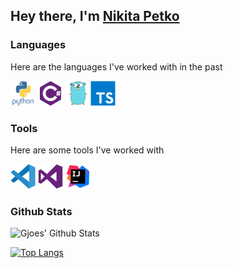 ## Hey there, I'm [Nikita Petko](https://www.linkedin.com/in/nikita-petko/)



<!--Image Link-->
[vscode]: https://code.visualstudio.com/
[Visual Studio]: https://visualstudio.microsoft.com/
[IntelliJ]: https://www.jetbrains.com/idea/
[pdn]: https://www.getpaint.net/
[unity]: https://unity.com/
[python]: https://www.python.org
[nodejs]: https://nodejs.org/en/
[csharp]: https://docs.microsoft.com/en-us/dotnet/csharp/
[html5]: https://html.spec.whatwg.org/
[css]: https://www.w3.org/Style/CSS/Overview.en.html
[java]: https://adoptopenjdk.net/
[python]: https://www.python.org/
[markdown]: https://www.markdownguide.org/
[flutter]: https://flutter.dev/
[golang]: https://golang.dev
[mc]: https://www.minecraft.net/en-us
[rl]: https://www.rocketleague.com/
[fh4]: https://forzamotorsport.net/en-us/games/fh4
[ms]: https://minesweeperonline.com/
[fs2020]: https://www.flightsimulator.com/
[typescript]: https://www.typescriptlang.org/

### Languages

Here are the languages I've worked with in the past

[<img src="https://raw.githubusercontent.com/devicons/devicon/master/icons/python/python-original-wordmark.svg" alt = "Python" title = "Python" width = "40" height = "40"/>][python] [<img src="https://raw.githubusercontent.com/devicons/devicon/master/icons/csharp/csharp-plain.svg" alt = "C#" title = "C#" width = "40" height = "40"/>][csharp] [<img src="https://raw.githubusercontent.com/devicons/devicon/master/icons/go/go-original.svg" alt = "Golang" title = "Golang" width = "40" height = "40"/>][golang][<img src="https://raw.githubusercontent.com/devicons/devicon/master/icons/typescript/typescript-original.svg" alt = "TypeScript" title="TypeScript" width="40" height="40"/>][typescript]
### Tools

Here are some tools I've worked with

[<img src="https://raw.githubusercontent.com/devicons/devicon/master/icons/vscode/vscode-original.svg" alt = "Vscode" title = "Visual Studio Code" height = "40">][vscode] [<img src="https://raw.githubusercontent.com/devicons/devicon/master/icons/visualstudio/visualstudio-plain.svg" alt = "Visual Studio" title = "Visual Studio" height = "40">][Visual Studio] [<img src="https://raw.githubusercontent.com/devicons/devicon/master/icons/intellij/intellij-original.svg" alt = "Intell IJ Idea" title = "Intell IJ Idea" height = "40">][IntelliJ]


### Github Stats

![Gjoes' Github Stats](https://github-readme-stats.vercel.app/api?username=nkpetko&theme=vue&count_private=true&show_icons=true)

[![Top Langs](https://github-readme-stats.vercel.app/api/top-langs/?username=nkpetko&langs_count=25)](https://github.com/anuraghazra/github-readme-stats)
